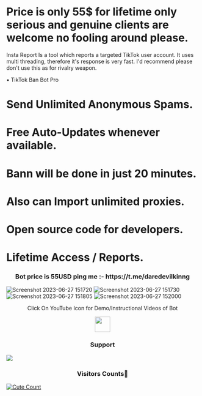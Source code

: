 # Price is only 55$ for lifetime only serious and genuine clients are welcome no fooling around please.
Insta Report Is a tool which reports a targeted TikTok user account. 
It uses multi threading, therefore it's response is very fast. 
I'd recommend please don't use this as for rivalry weapon.

• TikTok Ban Bot Pro

# Send Unlimited Anonymous Spams.
# Free Auto-Updates whenever available. 
# Bann will be done in just 20 minutes.
# Also can Import unlimited proxies.
# Open source code for developers.
# Lifetime Access / Reports.

<h3 align="center">Bot price is 55USD ping me :- https://t.me/daredevilkinng</h3>

![Screenshot 2023-06-27 151720](https://github.com/daredevilkinng/TikTok_Ban_Bot/assets/69708198/42b180fa-4c95-4521-a8c5-35ae1fe2cd3f)
![Screenshot 2023-06-27 151730](https://github.com/daredevilkinng/TikTok_Ban_Bot/assets/69708198/c40ed639-674c-4a8a-8f65-14d03bba7cd4)
![Screenshot 2023-06-27 151805](https://github.com/daredevilkinng/TikTok_Ban_Bot/assets/69708198/cce6484b-a9a3-40ce-a7c5-176fae293609)
![Screenshot 2023-06-27 152000](https://github.com/daredevilkinng/TikTok_Ban_Bot/assets/69708198/dbfd6764-935d-463b-adb6-7578e87ac3a6)




<p align="center">
  Click On YouTube Icon for Demo/Instructional Videos of Bot
</p>
<p align="center">
  <a href="https://www.youtube.com/watch?v=bFbHjcW1sRQ">
    <img src="https://www.iconsdb.com/icons/preview/red/youtube-4-xxl.png" width="40" height="40">
  </a>
</p>

<h3 align="center">Support</h3><a href="https://t.me/daredevilkinng"><img src="https://img.shields.io/badge/Contact%20Owner-red.svg?logo=Telegram"></a>



<h3 align="center">Visitors Counts👀</h3>
<a href="https://github.com/daredevilkinng/TikTok Ban Bot"><img alt="Cute Count" 
src="https://count.getloli.com/get/@TikTok Ban Bot?theme=rule34" /></a>
